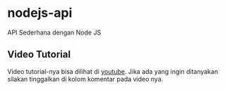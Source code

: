 # nodejs-api

API Sederhana dengan Node JS

## Video Tutorial

Video tutorial-nya bisa dilihat di [youtube](https://youtu.be/iMRIR5wtAKE). Jika ada yang ingin ditanyakan silakan tinggalkan di kolom komentar pada video nya.